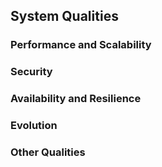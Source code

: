 ## System Qualities

### Performance and Scalability

### Security

### Availability and Resilience

### Evolution

### Other Qualities
